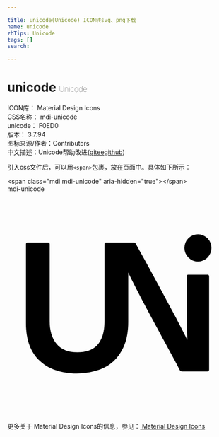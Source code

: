 ```yaml
---

title: unicode(Unicode) ICON转svg、png下载
name: unicode
zhTips: Unicode
tags: []
search: 

---
```


# unicode  <small style="font-size: 60%;font-weight: 100">Unicode</small>


<div class="detail-page">
<p>
<span>
ICON库：
<span class="badge-secondary badge">Material Design Icons</span> 
</span>
<br/>
<span>
CSS名称：
<span class="badge-secondary badge">mdi-unicode</span> 
</span>
<br/>
<span>
unicode：
<span class="badge-secondary badge">F0ED0</span> 
<copy-btn content='F0ED0' btn-title=""></copy-btn>
<copy-btn :content='String.fromCodePoint(parseInt("F0ED0", 16))' btn-title="复制U"></copy-btn>
</span>
<br/>
<span>
版本：
<span class="badge-secondary badge">3.7.94</span> 
</span>
<br/>
<span>图标来源/作者：<span class="badge-light badge">Contributors</span></span> 
<br/>
<span class="zh-detail">中文描述：<span class="badge-primary badge">Unicode</span><span class="help-link"><span>帮助改进</span>(<a href="https://gitee.com/liuwave/icon-helper/edit/master/json/material/unicode.json" target="_blank" rel="noopener noreferrer">gitee</a><a href="https://github.com/liuwave/icon-helper/edit/master/json/material/unicode.json" target="_blank" rel="noopener noreferrer">github</a></span>)</span><br/>
</p>
</div>
<div class="alert alert-dark">
  <i class="mdi mdi-unicode mdi-48px"></i>
  <i class="mdi mdi-unicode mdi-36px"></i>
  <i class="mdi mdi-unicode mdi-24px"></i>
  <i class="mdi mdi-unicode mdi-18px"></i>
</div>
<div>
  <p>引入css文件后，可以用<code>&lt;span&gt;</code>包裹，放在页面中。具体如下所示：    
  </p>
  <div class="alert alert-primary" style="font-size: 14px">
    &lt;span class="mdi mdi-unicode" aria-hidden="true"&gt;&lt;/span&gt;
    <copy-btn content='<span class="mdi mdi-unicode" aria-hidden="true"></span>'></copy-btn>
  </div>
  <div class="alert alert-secondary">
    <i class="mdi mdi-unicode"
    style="font-size: 24px"
    aria-hidden="true"></i> mdi-unicode
    <copy-btn content="mdi-unicode" btn-title="复制图标名称"></copy-btn>
  </div>
</div>
<div id="svg" class="svg-wrap">
<svg xmlns="http://www.w3.org/2000/svg" viewBox="0 0 24 24"><path d="M22 6A1.46 1.46 0 0 1 20.54 7.44A1.46 1.46 0 0 1 19.09 6A1.46 1.46 0 0 1 20.54 4.5A1.46 1.46 0 0 1 22 6M21.56 8.86H19.53C19.4 8.85 19.34 8.91 19.34 9V12.59C19.34 13.08 19.34 13.5 19.35 13.86L19.37 14.76C19.38 15 19.39 15.21 19.39 15.39C19.4 15.56 19.4 15.72 19.4 15.86H19.38C19.26 15.6 19.07 15.22 18.82 14.74C18.58 14.27 18.29 13.72 17.97 13.11C17.64 12.5 17.29 11.84 16.92 11.15C16.55 10.47 16.18 9.78 15.81 9.11C15.45 8.43 15.09 7.78 14.75 7.16C14.4 6.54 14.1 6 13.85 5.54C13.82 5.5 13.79 5.44 13.77 5.42C13.74 5.4 13.68 5.39 13.6 5.39H10.62C10.5 5.39 10.47 5.44 10.47 5.54H10.5C10.47 5.56 10.47 5.57 10.47 5.58V13.84C10.47 14.5 10.4 15 10.25 15.45C10.1 15.88 9.9 16.23 9.64 16.5C9.38 16.75 9.07 16.93 8.72 17.05C8.36 17.16 8 17.22 7.56 17.22C6.54 17.22 5.79 16.91 5.3 16.31C4.8 15.7 4.56 14.89 4.56 13.88V5.56C4.56 5.45 4.5 5.39 4.39 5.39H2.17C2.06 5.39 2 5.45 2 5.58V14.07C2 15 2.13 15.78 2.38 16.46C2.63 17.13 3 17.69 3.5 18.14C3.96 18.58 4.53 18.92 5.21 19.14C5.89 19.36 6.64 19.5 7.47 19.5C8.24 19.5 8.97 19.38 9.65 19.17C10.34 18.97 10.93 18.64 11.42 18.2C11.91 17.75 12.3 17.18 12.59 16.5C12.88 15.79 13.03 14.95 13.03 13.96V8.62C13.14 8.86 13.28 9.15 13.44 9.47C13.73 10.05 14.05 10.68 14.42 11.38C14.79 12.08 15.17 12.8 15.58 13.56C16 14.32 16.39 15.06 16.77 15.76C17.16 16.46 17.5 17.11 17.83 17.7C18.15 18.29 18.4 18.76 18.58 19.12C18.63 19.22 18.73 19.27 18.85 19.27H21.54C21.68 19.27 21.75 19.2 21.75 19.08V9.05C21.75 8.92 21.68 8.85 21.56 8.85Z" /></svg>
</div>
<detail full-name='mdi-unicode'></detail>
    
<div><p>更多关于 Material Design Icons的信息，参见：<a target="_blank" href="https://iconhelper.cn/material.html"> Material Design Icons</a>
</p></div>
